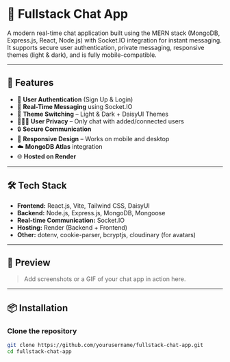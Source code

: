 # 💬 Fullstack Chat App

A modern real-time chat application built using the MERN stack (MongoDB, Express.js, React, Node.js) with Socket.IO integration for instant messaging. It supports secure user authentication, private messaging, responsive themes (light & dark), and is fully mobile-compatible.

---

## 🚀 Features

- 🔐 **User Authentication** (Sign Up & Login)
- 💬 **Real-Time Messaging** using Socket.IO
- 🌙 **Theme Switching** – Light & Dark + DaisyUI Themes
- 🧑‍🤝‍🧑 **User Privacy** – Only chat with added/connected users
- 🔒 **Secure Communication**
- 📱 **Responsive Design** – Works on mobile and desktop
- ☁️ **MongoDB Atlas** integration
- 🌐 **Hosted on Render**

---

## 🛠 Tech Stack

- **Frontend:** React.js, Vite, Tailwind CSS, DaisyUI
- **Backend:** Node.js, Express.js, MongoDB, Mongoose
- **Real-time Communication:** Socket.IO
- **Hosting:** Render (Backend + Frontend)
- **Other:** dotenv, cookie-parser, bcryptjs, cloudinary (for avatars)

---

## 📸 Preview

> Add screenshots or a GIF of your chat app in action here.

---

## 📦 Installation

### Clone the repository
```bash
git clone https://github.com/yourusername/fullstack-chat-app.git
cd fullstack-chat-app
